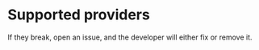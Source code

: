 # Supported providers

If they break, open an issue, and the developer will either fix or remove it.
